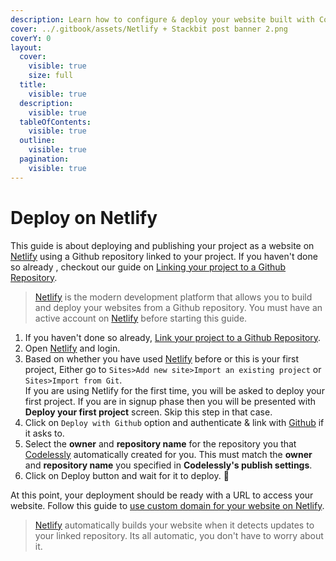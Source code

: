 ```yaml
---
description: Learn how to configure & deploy your website built with Codelessly on Netlify.
cover: ../.gitbook/assets/Netlify + Stackbit post banner 2.png
coverY: 0
layout:
  cover:
    visible: true
    size: full
  title:
    visible: true
  description:
    visible: true
  tableOfContents:
    visible: true
  outline:
    visible: true
  pagination:
    visible: true
---
```


# Deploy on Netlify

This guide is about deploying and publishing your project as a website on [Netlify](https://www.netlify.com/) using a Github repository linked to your project. If you haven't done so already , checkout our guide on [Linking your project to a Github Repository](https://app.gitbook.com/o/rXXdMMDhFOAfV2g6j8A1/s/x4NeiXalJWaOaV6tsK5f/\~/changes/21/custom-deployments-and-publishing/linking-with-github-repository).

> [Netlify](https://www.netlify.com/) is the modern development platform that allows you to build and deploy your websites from a Github repository. You must have an active account on [Netlify](https://www.netlify.com/) before starting this guide.

1. If you haven't done so already,  [Link your project to a Github Repository](https://app.gitbook.com/o/rXXdMMDhFOAfV2g6j8A1/s/x4NeiXalJWaOaV6tsK5f/\~/changes/21/custom-deployments-and-publishing/linking-with-github-repository).
2. Open [Netlify](https://www.netlify.com/) and login.
3. Based on whether you have used [Netlify](https://netlify.com) before or this is your first project, Either go to `Sites>Add new site>Import an existing project` or `Sites>Import from Git`. \
   If you are using Netlify for the first time, you will be asked to deploy your first project. If you are in signup phase then you will be presented with **Deploy your first project** screen. Skip this step in that case.
4. Click on `Deploy with Github` option and authenticate & link with [Github](https://github.com) if it asks to.
5. Select the **owner** and **repository name** for the repository you that [Codelessly](https://codelessly.com) automatically created for you. This must match the **owner** and **repository name** you specified in **Codelessly's publish settings**.
6. Click on Deploy button and wait for it to deploy. 🎉

At this point, your deployment should be ready with a URL to access your website. Follow this guide to [use custom domain for your website on Netlify](https://docs.netlify.com/domains-https/custom-domains/#assign-a-domain-to-a-production-site).

> [Netlify](https://netlify.com) automatically builds your website when it detects updates to your linked repository. Its all automatic, you don't have to worry about it.

